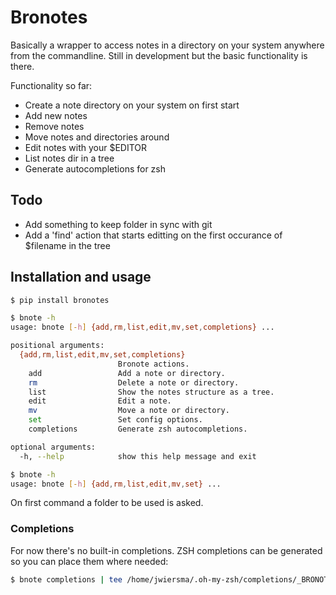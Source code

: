 # Bronotes

Basically a wrapper to access notes in a directory on your system anywhere from the commandline.
Still in development but the basic functionality is there.

Functionality so far:
  * Create a note directory on your system on first start
  * Add new notes
  * Remove notes
  * Move notes and directories around
  * Edit notes with your $EDITOR
  * List notes dir in a tree
  * Generate autocompletions for zsh

## Todo

  * Add something to keep folder in sync with git
  * Add a 'find' action that starts editting on the first occurance of $filename in the tree

## Installation and usage

```bash
$ pip install bronotes

$ bnote -h 
usage: bnote [-h] {add,rm,list,edit,mv,set,completions} ...

positional arguments:
  {add,rm,list,edit,mv,set,completions}
                        Bronote actions.
    add                 Add a note or directory.
    rm                  Delete a note or directory.
    list                Show the notes structure as a tree.
    edit                Edit a note.
    mv                  Move a note or directory.
    set                 Set config options.
    completions         Generate zsh autocompletions.

optional arguments:
  -h, --help            show this help message and exit

$ bnote -h
usage: bnote [-h] {add,rm,list,edit,mv,set} ...
```

On first command a folder to be used is asked.

### Completions

For now there's no built-in completions.
ZSH completions can be generated so you can place them where needed:
```bash
$ bnote completions | tee /home/jwiersma/.oh-my-zsh/completions/_BRONOTES
```
